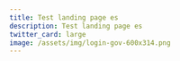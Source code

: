 ```yaml
---
title: Test landing page es
description: Test landing page es
twitter_card: large
image: /assets/img/login-gov-600x314.png
---
```

